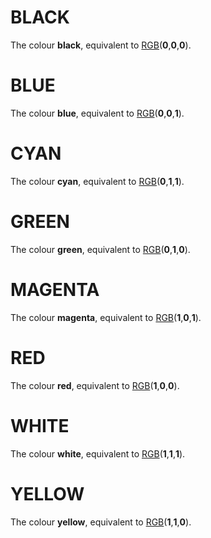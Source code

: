 # BLACK

The colour **black**, equivalent to [RGB](man_fn-rgb.md)(**0**,**0**,**0**).

# BLUE

The colour **blue**, equivalent to [RGB](man_fn-rgb.md)(**0**,**0**,**1**).

# CYAN

The colour **cyan**, equivalent to [RGB](man_fn-rgb.md)(**0**,**1**,**1**).

# GREEN

The colour **green**, equivalent to [RGB](man_fn-rgb.md)(**0**,**1**,**0**).

# MAGENTA

The colour **magenta**, equivalent to [RGB](man_fn-rgb.md)(**1**,**0**,**1**).

# RED

The colour **red**, equivalent to [RGB](man_fn-rgb.md)(**1**,**0**,**0**).

# WHITE

The colour **white**, equivalent to [RGB](man_fn-rgb.md)(**1**,**1**,**1**).

# YELLOW

The colour **yellow**, equivalent to [RGB](man_fn-rgb.md)(**1**,**1**,**0**).


